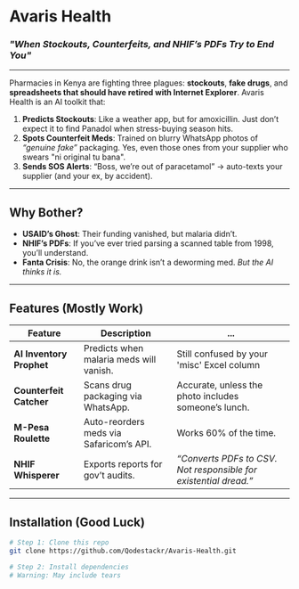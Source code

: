 # Avaris Health  
### *"When Stockouts, Counterfeits, and NHIF’s PDFs Try to End You"*  

---

Pharmacies in Kenya are fighting three plagues: **stockouts**, **fake drugs**, and **spreadsheets that should have retired with Internet Explorer**. Avaris Health is an AI toolkit that:  
1. **Predicts Stockouts**: Like a weather app, but for amoxicillin. Just don’t expect it to find Panadol when stress-buying season hits.
2. **Spots Counterfeit Meds**: Trained on blurry WhatsApp photos of *“genuine fake”* packaging. Yes, even those ones from your supplier who swears "ni original tu bana".
3. **Sends SOS Alerts**: “Boss, we’re out of paracetamol” → auto-texts your supplier (and your ex, by accident).  

---

## **Why Bother?**  
- **USAID’s Ghost**: Their funding vanished, but malaria didn’t.  
- **NHIF’s PDFs**: If you’ve ever tried parsing a scanned table from 1998, you’ll understand.  
- **Fanta Crisis**: No, the orange drink isn’t a deworming med. *But the AI thinks it is.*  

---

## **Features (Mostly Work)**  
| Feature | Description | ... |  
|---------|-------------|---------------|  
| **AI Inventory Prophet** | Predicts when malaria meds will vanish. | Still confused by your 'misc' Excel column |  
| **Counterfeit Catcher** | Scans drug packaging via WhatsApp. | Accurate, unless the photo includes someone’s lunch. |  
| **M-Pesa Roulette** | Auto-reorders meds via Safaricom’s API. | Works 60% of the time. |  
| **NHIF Whisperer** | Exports reports for gov’t audits. | *“Converts PDFs to CSV. Not responsible for existential dread.”* |  

---

## **Installation (Good Luck)**  
```bash  
# Step 1: Clone this repo  
git clone https://github.com/Qodestackr/Avaris-Health.git

# Step 2: Install dependencies  
# Warning: May include tears   
